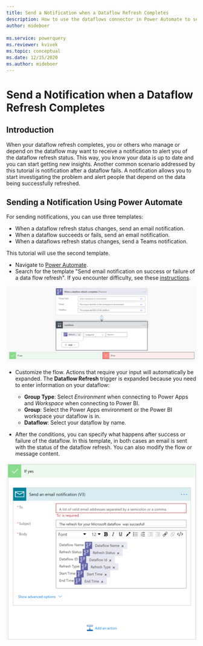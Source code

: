 ```yaml
---
title: Send a Notification when a Dataflow Refresh Completes
description: How to use the dataflows connector in Power Automate to send a notification when a dataflow refresh completes
author: mideboer

ms.service: powerquery
ms.reviewer: kvivek
ms.topic: conceptual
ms.date: 12/15/2020
ms.author: mideboer
---
```


# Send a Notification when a Dataflow Refresh Completes

## Introduction

When your dataflow refresh completes, you or others who manage or depend on the dataflow may want to receive a notification to alert you of the dataflow refresh status. This way, you know your data is up to date and you can start getting new insights. Another common scenario addressed by this tutorial is notification after a dataflow fails. A notification allows you to start investigating the problem and alert people that depend on the data being successfully refreshed.

## Sending a Notification Using Power Automate

For sending notifications, you can use three templates:
* When a dataflow refresh status changes, send an email notification.
* When a dataflow succeeds or fails, send an email notification.
* When a dataflows refresh status changes, send a Teams notification.

This tutorial will use the second template.
* Navigate to [Power Automate](https://flow.microsoft.com).
* Search for the template "Send email notification on success or failure of a data flow refresh". If you encounter difficulty, see these [instructions](https://docs.microsoft.com/power-automate/get-started-logic-template).

![notification example in Power Automate](media/emailyesyno.PNG)

* Customize the flow. Actions that require your input will automatically be expanded.
   The **Dataflow Refresh** trigger is expanded because you need to enter information on your dataflow:
    * **Group Type**: Select *Environment* when connecting to Power Apps and *Workspace* when connecting to Power BI.
    * **Group**: Select the Power Apps environment or the Power BI workspace your dataflow is in.
    * **Dataflow**: Select your dataflow by name.

* After the conditions, you can specify what happens after success or failure of the dataflow. In this template, in both cases an email is sent with the status of the dataflow refresh. You can also modify the flow or message content.

![example of complete notification flow](media/isyes.PNG)
